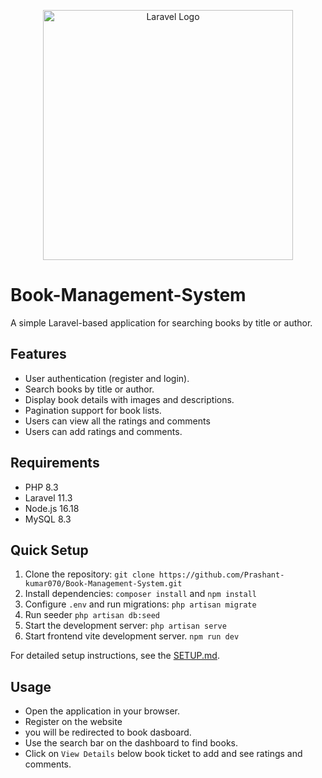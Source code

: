 <p align="center"><a href="https://laravel.com" target="_blank"><img src="https://raw.githubusercontent.com/laravel/art/master/logo-lockup/5%20SVG/2%20CMYK/1%20Full%20Color/laravel-logolockup-cmyk-red.svg" width="400" alt="Laravel Logo"></a></p>

# Book-Management-System

A simple Laravel-based application for searching books by title or author.

## Features
- User authentication (register and login).
- Search books by title or author.
- Display book details with images and descriptions.
- Pagination support for book lists.
- Users can view all the ratings and comments
- Users can add ratings and comments.

## Requirements
- PHP 8.3
- Laravel 11.3
- Node.js 16.18 
- MySQL 8.3

## Quick Setup
1. Clone the repository: `git clone https://github.com/Prashant-kumar070/Book-Management-System.git`
2. Install dependencies: `composer install` and `npm install`
3. Configure `.env` and run migrations: `php artisan migrate`
4. Run seeder `php artisan db:seed` 
5. Start the development server: `php artisan serve`
6. Start frontend vite development server. `npm run dev`

For detailed setup instructions, see the [SETUP.md](SETUP.md).

## Usage
- Open the application in your browser.
- Register on the website
- you will be redirected to book dasboard.
- Use the search bar on the dashboard to find books.
- Click on `View Details` below book ticket to add and see ratings and comments.
